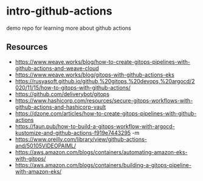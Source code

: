 # intro-github-actions

demo repo for learning more about github actions

## Resources

- https://www.weave.works/blog/how-to-create-gitops-pipelines-with-github-actions-and-weave-cloud
- https://www.weave.works/blog/gitops-with-github-actions-eks
- https://rusyasoft.github.io/github,%20gitops,%20devops,%20argocd/2020/11/15/how-to-gitops-with-github-actions/
- https://github.com/deliverybot/gitops
- https://www.hashicorp.com/resources/secure-gitops-workflows-with-github-actions-and-hashicorp-vault
- https://dzone.com/articles/how-to-create-gitops-pipelines-with-github-actions
- https://faun.pub/how-to-build-a-gitops-workflow-with-argocd-kustomize-and-github-actions-f919e7443295
-m
- https://www.oreilly.com/library/view/github-actions-and/50105VIDEOPAIML/
- https://aws.amazon.com/blogs/containers/automating-amazon-eks-with-gitops/
- https://aws.amazon.com/blogs/containers/building-a-gitops-pipeline-with-amazon-eks/
